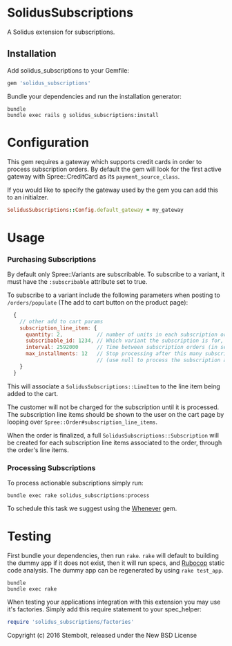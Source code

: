 # SolidusSubscriptions

A Solidus extension for subscriptions.

## Installation

Add solidus_subscriptions to your Gemfile:

```ruby
gem 'solidus_subscriptions'
```

Bundle your dependencies and run the installation generator:

```shell
bundle
bundle exec rails g solidus_subscriptions:install
```

# Configuration
This gem requires a gateway which supports credit cards in order to process
subscription orders. By default the gem will look for the first active gateway
with Spree::CreditCard as its `payment_source_class`.

If you would like to specify the gateway used by the gem you can add this to
an initialzer.

```ruby
SolidusSubscriptions::Config.default_gateway = my_gateway
```

# Usage

### Purchasing Subscriptions
By default only Spree::Variants are subscribable. To subscribe to a variant, it
must have the `:subscribable` attribute set to true.

To subscribe to a variant include the following parameters when posting to
`/orders/populate` (The add to cart button on the product page):

```js
  {
    // other add to cart params
    subscription_line_item: {
      quantity: 2,           // number of units in each subscription order,
      subscribable_id: 1234, // Which variant the subscription is for,
      interval: 2592000      // Time between subscription orders (in seconds... because Ruby),
      max_installments: 12   // Stop processing after this many subscription orders
                             // (use null to process the subscription ad nauseam)
    }
  }
```

This will associate a `SolidusSubscriptions::LineItem` to the line item
being added to the cart.

The customer will not be charged for the subscription until it is processed. The
subscription line items should be shown to the user on the cart page by
looping over `Spree::Order#subscription_line_items`.

When the order is finalized, a full `SolidusSubscriptions::Subscription` will be
created for each subscription line items associated to the order, through the
order's line items.

### Processing Subscriptions

To process actionable subscriptions simply run:

`bundle exec rake solidus_subscriptions:process`

To schedule this task we suggest using the [Whenever](https://github.com/javan/whenever) gem.

# Testing

First bundle your dependencies, then run `rake`. `rake` will default to building the dummy app if it does not exist, then it will run specs, and [Rubocop](https://github.com/bbatsov/rubocop) static code analysis. The dummy app can be regenerated by using `rake test_app`.

```shell
bundle
bundle exec rake
```

When testing your applications integration with this extension you may use it's factories.
Simply add this require statement to your spec_helper:

```ruby
require 'solidus_subscriptions/factories'
```

Copyright (c) 2016 Stembolt, released under the New BSD License
